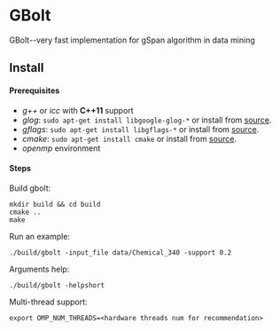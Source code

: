 GBolt
==============

GBolt--very fast implementation for gSpan algorithm in data mining

## Install

#### Prerequisites

- *g++* or *icc* with **C++11** support
- *glog*: `sudo apt-get install libgoogle-glog-*` or install from [source](https://github.com/google/glog).
- *gflags*: `sudo apt-get install libgflags-*` or install from [source](https://github.com/gflags/gflags).
- *cmake*: `sudo apt-get install cmake` or install from [source](https://cmake.org/).
- *openmp* environment

#### Steps

Build gbolt:

    mkdir build && cd build
    cmake ..
    make
    
Run an example:

    ./build/gbolt -input_file data/Chemical_340 -support 0.2 
    
Arguments help:

    ./build/gbolt -helpshort

Multi-thread support:

    export OMP_NUM_THREADS=<hardware threads num for recommendation>
